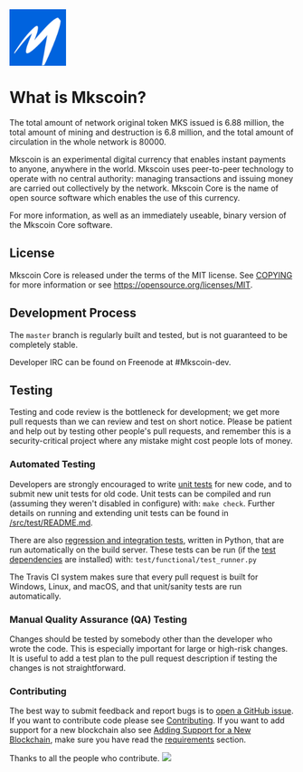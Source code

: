<img src="i.png" align="center" title="logo" width = "100" >

What is Mkscoin?
=====================================

The total amount of network original token MKS issued is 6.88 million, the total amount of mining and destruction is 6.8 million, and the total amount of circulation in the whole network is 80000.

Mkscoin is an experimental digital currency that enables instant payments to
anyone, anywhere in the world. Mkscoin uses peer-to-peer technology to operate
with no central authority: managing transactions and issuing money are carried
out collectively by the network. Mkscoin Core is the name of open source
software which enables the use of this currency.

For more information, as well as an immediately useable, binary version of
the Mkscoin Core software.


License
-------

Mkscoin Core is released under the terms of the MIT license. See [COPYING](COPYING) for more
information or see https://opensource.org/licenses/MIT.


Development Process
-------------------

The `master` branch is regularly built and tested, but is not guaranteed to be
completely stable. 

Developer IRC can be found on Freenode at #Mkscoin-dev.


Testing
-------

Testing and code review is the bottleneck for development; we get more pull
requests than we can review and test on short notice. Please be patient and help out by testing
other people's pull requests, and remember this is a security-critical project where any mistake might cost people
lots of money.


### Automated Testing

Developers are strongly encouraged to write [unit tests](src/test/README.md) for new code, and to
submit new unit tests for old code. Unit tests can be compiled and run
(assuming they weren't disabled in configure) with: `make check`. Further details on running
and extending unit tests can be found in [/src/test/README.md](/src/test/README.md).

There are also [regression and integration tests](/test), written
in Python, that are run automatically on the build server.
These tests can be run (if the [test dependencies](/test) are installed) with: `test/functional/test_runner.py`

The Travis CI system makes sure that every pull request is built for Windows, Linux, and macOS, and that unit/sanity tests are run automatically.


### Manual Quality Assurance (QA) Testing

Changes should be tested by somebody other than the developer who wrote the
code. This is especially important for large or high-risk changes. It is useful
to add a test plan to the pull request description if testing the changes is
not straightforward.


### Contributing

The best way to submit feedback and report bugs is to [open a GitHub issue](https://github.com/Mksarwallet/wallet-core/issues/new).
If you want to contribute code please see [Contributing](https://developer.Mksarwallet.com/wallet-core/contributing).
If you want to add support for a new blockchain also see [Adding Support for a New Blockchain](https://developer.Mksarwallet.com/wallet-core/newblockchain), make sure you have read the [requirements](https://developer.Mksarwallet.com/wallet-core/newblockchain#requirements) section.

Thanks to all the people who contribute.
<a href="https://github.com/Mksarwallet/wallet-core/graphs/contributors"><img src="https://opencollective.com/wallet-core/contributors.svg?width=890&button=false" /></a>


